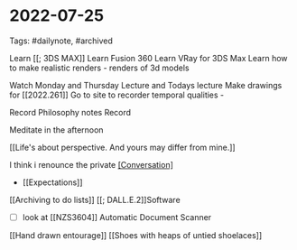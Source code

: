 # 2022-07-25
Tags: #dailynote, #archived 

Learn [[; 3DS MAX]]
Learn Fusion 360
Learn VRay for 3DS Max
Learn how to make realistic renders - renders of 3d models


Watch Monday and Thursday Lecture and Todays lecture
Make drawings for [[2022.261]]
Go to site to recorder temporal qualities - 

Record Philosophy notes
Record 

Meditate in the afternoon

[[Life's about perspective. And yours may differ from mine.]]

I think i renounce the private [[Conversation]](s)
- [[Expectations]]

[[Archiving to do lists]]
[[; DALL.E.2]]Software

- [ ] look at [[NZS3604]]
Automatic Document Scanner

[[Hand drawn entourage]]
[[Shoes with heaps of untied shoelaces]]
